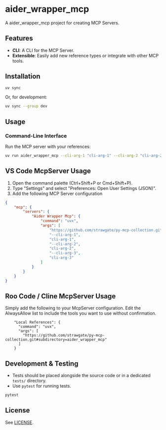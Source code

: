# aider_wrapper_mcp

A aider_wrapper_mcp project for creating MCP Servers.

## Features

- **CLI**: A CLI for the MCP Server.
- **Extensible**: Easily add new reference types or integrate with other MCP tools.

## Installation

```bash
uv sync
```

Or, for development:

```bash
uv sync --group dev
```

## Usage

### Command-Line Interface

Run the MCP server with your references:

```bash
uv run aider_wrapper_mcp --cli-arg-1 "cli-arg-1" --cli-arg-2 "cli-arg-2" --cli-arg-3 "cli-arg-3"
```

## VS Code McpServer Usage

1. Open the command palette (Ctrl+Shift+P or Cmd+Shift+P).
2. Type "Settings" and select "Preferences: Open User Settings (JSON)".
3. Add the following MCP Server configuration

```json
{
    "mcp": {
        "servers": {
            "Aider Wrapper Mcp": {
                "command": "uvx",
                "args": [
                    "https://github.com/strawgate/py-mcp-collection.git#subdirectory=aider_wrapper_mcp",
                    "--cli-arg-1",
                    "cli-arg-1",
                    "--cli-arg-2",
                    "cli-arg-2",
                    "--cli-arg-3",
                    "cli-arg-3"
                ]
            }
        }
    }
}
```

## Roo Code / Cline McpServer Usage
Simply add the following to your McpServer configuration. Edit the AlwaysAllow list to include the tools you want to use without confirmation.

```
    "Local References": {
      "command": "uvx",
      "args": [
        "https://github.com/strawgate/py-mcp-collection.git#subdirectory=aider_wrapper_mcp"
      ]
    }
```

## Development & Testing

- Tests should be placed alongside the source code or in a dedicated `tests/` directory.
- Use `pytest` for running tests.

```bash
pytest
```

## License

See [LICENSE](LICENSE).